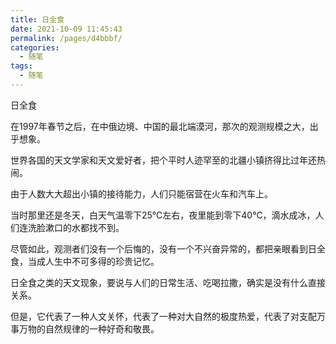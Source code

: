 ```yaml
---
title: 日全食
date: 2021-10-09 11:45:43
permalink: /pages/d4bbbf/
categories:
  - 随笔
tags:
  - 随笔
---
```

日全食

 

在1997年春节之后，在中俄边境、中国的最北端漠河，那次的观测规模之大，出乎想象。

世界各国的天文学家和天文爱好者，把个平时人迹罕至的北疆小镇挤得比过年还热闹。

由于人数大大超出小镇的接待能力，人们只能宿营在火车和汽车上。

当时那里还是冬天，白天气温零下25℃左右，夜里能到零下40℃，滴水成冰，人们连洗脸漱口的水都找不到。

尽管如此，观测者们没有一个后悔的，没有一个不兴奋异常的，都把亲眼看到日全食，当成人生中不可多得的珍贵记忆。

日全食之类的天文现象，要说与人们的日常生活、吃喝拉撒，确实是没有什么直接关系。

但是，它代表了一种人文关怀，代表了一种对大自然的极度热爱，代表了对支配万事万物的自然规律的一种好奇和敬畏。